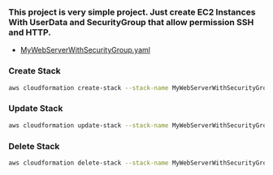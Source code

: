  ### This project is very simple project. Just create EC2 Instances With UserData and SecurityGroup that allow permission SSH and HTTP.
 
 - [MyWebServerWithSecurityGroup.yaml](./Template/MyWebServerWithSecurityGroup.yaml)

 ### Create Stack
 ```bash
aws cloudformation create-stack --stack-name MyWebServerWithSecurityGroup --template-body file://MyWebServerWithSecurityGroup.yaml --parameters ParameterKey='KeyName',ParameterValue='SGkey'
```

 ### Update Stack
```bash
aws cloudformation update-stack --stack-name MyWebServerWithSecurityGroup --template-body file://MyWebServerWithSecurityGroup.yaml --parameters ParameterKey='KeyName',ParameterValue='SGkey'
```
### Delete Stack 
```bash
aws cloudformation delete-stack --stack-name MyWebServerWithSecurityGroup
```
